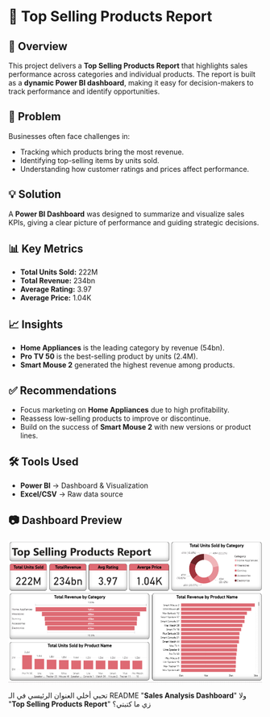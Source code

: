 # 🛒 Top Selling Products Report

## 📌 Overview

This project delivers a **Top Selling Products Report** that highlights sales performance across categories and individual products.
The report is built as a **dynamic Power BI dashboard**, making it easy for decision-makers to track performance and identify opportunities.

## 🎯 Problem

Businesses often face challenges in:

* Tracking which products bring the most revenue.
* Identifying top-selling items by units sold.
* Understanding how customer ratings and prices affect performance.

## 💡 Solution

A **Power BI Dashboard** was designed to summarize and visualize sales KPIs, giving a clear picture of performance and guiding strategic decisions.

## 📊 Key Metrics

* **Total Units Sold:** 222M
* **Total Revenue:** 234bn
* **Average Rating:** 3.97
* **Average Price:** 1.04K

## 📈 Insights

* **Home Appliances** is the leading category by revenue (54bn).
* **Pro TV 50** is the best-selling product by units (2.4M).
* **Smart Mouse 2** generated the highest revenue among products.

## ✅ Recommendations

* Focus marketing on **Home Appliances** due to high profitability.
* Reassess low-selling products to improve or discontinue.
* Build on the success of **Smart Mouse 2** with new versions or product lines.

## 🛠️ Tools Used

* **Power BI** → Dashboard & Visualization
* **Excel/CSV** → Raw data source


## 📷 Dashboard Preview

![Dashboard Screenshot](./Top-Selling-Report.jpg)  


تحبي أخلي العنوان الرئيسي في الـ README "**Sales Analysis Dashboard**" ولا "**Top Selling Products Report**" زي ما كتبتي؟
